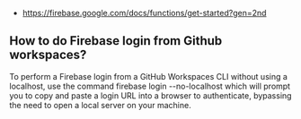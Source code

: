 - https://firebase.google.com/docs/functions/get-started?gen=2nd


## How to do Firebase login from Github workspaces?

To perform a Firebase login from a GitHub Workspaces CLI without using a localhost, use the command firebase login --no-localhost which will prompt you to copy and paste a login URL into a browser to authenticate, bypassing the need to open a local server on your machine. 

